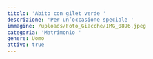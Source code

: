 ```yaml
---
titolo: 'Abito con gilet verde '
descrizione: 'Per un’occasione speciale '
immagine: /uploads/Foto_Giacche/IMG_0896.jpeg
categoria: 'Matrimonio '
genere: Uomo
attivo: true
---
```


